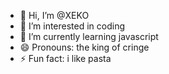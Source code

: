 - 👋 Hi, I’m @XEKO
- 👀 I’m interested in coding
- 🌱 I’m currently learning javascript
- 😄 Pronouns: the king of cringe
- ⚡ Fun fact: i like pasta
